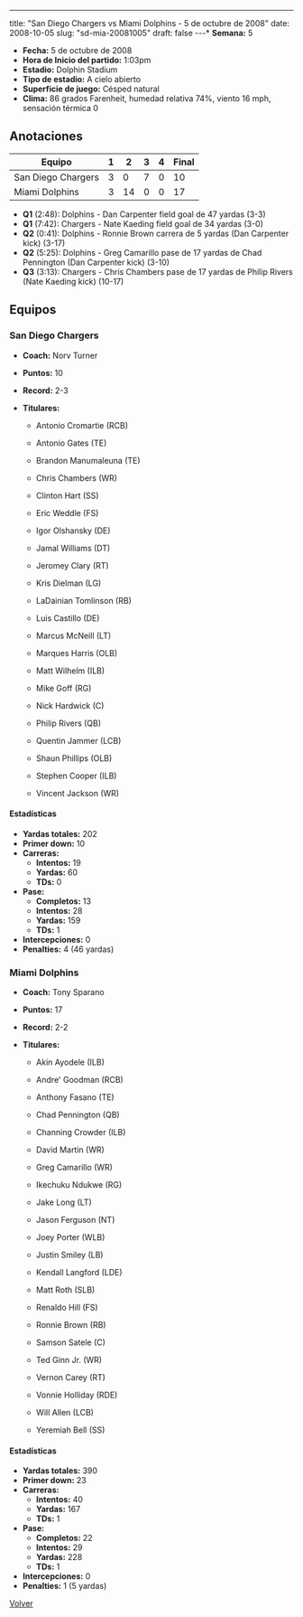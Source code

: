 ---
title: "San Diego Chargers vs Miami Dolphins - 5 de octubre de 2008"
date: 2008-10-05
slug: "sd-mia-20081005"
draft: false
---* **Semana:** 5
* **Fecha:** 5 de octubre de 2008
* **Hora de Inicio del partido:** 1:03pm
* **Estadio:** Dolphin Stadium
* **Tipo de estadio:** A cielo abierto
* **Superficie de juego:** Césped natural
* **Clima:** 86 grados Farenheit, humedad relativa 74%, viento 16 mph, sensación térmica 0




## Anotaciones
| Equipo | 1 | 2 | 3 | 4 | Final |
|--------|---|---|---|---|-------|
| San Diego Chargers  | 3 | 0 | 7 | 0  | 10 |
| Miami Dolphins  | 3 | 14 | 0 | 0  | 17 |
* **Q1** (2:48): Dolphins - Dan Carpenter field goal de 47 yardas (3-3)
* **Q1** (7:42): Chargers - Nate Kaeding field goal de 34 yardas (3-0)
* **Q2** (0:41): Dolphins - Ronnie Brown carrera de 5 yardas (Dan Carpenter kick) (3-17)
* **Q2** (5:25): Dolphins - Greg Camarillo pase de 17 yardas de Chad Pennington (Dan Carpenter kick) (3-10)
* **Q3** (3:13): Chargers - Chris Chambers pase de 17 yardas de Philip Rivers (Nate Kaeding kick) (10-17)


## Equipos


### San Diego Chargers
* **Coach:** Norv Turner
* **Puntos:** 10
* **Record:** 2-3
* **Titulares:** 

  * Antonio Cromartie (RCB) 

  * Antonio Gates (TE) 

  * Brandon Manumaleuna (TE) 

  * Chris Chambers (WR) 

  * Clinton Hart (SS) 

  * Eric Weddle (FS) 

  * Igor Olshansky (DE) 

  * Jamal Williams (DT) 

  * Jeromey Clary (RT) 

  * Kris Dielman (LG) 

  * LaDainian Tomlinson (RB) 

  * Luis Castillo (DE) 

  * Marcus McNeill (LT) 

  * Marques Harris (OLB) 

  * Matt Wilhelm (ILB) 

  * Mike Goff (RG) 

  * Nick Hardwick (C) 

  * Philip Rivers (QB) 

  * Quentin Jammer (LCB) 

  * Shaun Phillips (OLB) 

  * Stephen Cooper (ILB) 

  * Vincent Jackson (WR) 

#### Estadísticas
* **Yardas totales:** 202
* **Primer down:** 10
* **Carreras:**
  * **Intentos:** 19
  * **Yardas:** 60
  * **TDs:** 0
* **Pase:**
  * **Completos:** 13
  * **Intentos:** 28
  * **Yardas:** 159
  * **TDs:** 1
* **Intercepciones:** 0
* **Penalties:** 4 (46 yardas)

### Miami Dolphins
* **Coach:** Tony Sparano
* **Puntos:** 17
* **Record:** 2-2
* **Titulares:** 

  * Akin Ayodele (ILB) 

  * Andre' Goodman (RCB) 

  * Anthony Fasano (TE) 

  * Chad Pennington (QB) 

  * Channing Crowder (ILB) 

  * David Martin (WR) 

  * Greg Camarillo (WR) 

  * Ikechuku Ndukwe (RG) 

  * Jake Long (LT) 

  * Jason Ferguson (NT) 

  * Joey Porter (WLB) 

  * Justin Smiley (LB) 

  * Kendall Langford (LDE) 

  * Matt Roth (SLB) 

  * Renaldo Hill (FS) 

  * Ronnie Brown (RB) 

  * Samson Satele (C) 

  * Ted Ginn Jr. (WR) 

  * Vernon Carey (RT) 

  * Vonnie Holliday (RDE) 

  * Will Allen (LCB) 

  * Yeremiah Bell (SS) 

#### Estadísticas
* **Yardas totales:** 390
* **Primer down:** 23
* **Carreras:**
  * **Intentos:** 40
  * **Yardas:** 167
  * **TDs:** 1
* **Pase:**
  * **Completos:** 22
  * **Intentos:** 29
  * **Yardas:** 228
  * **TDs:** 1
* **Intercepciones:** 0
* **Penalties:** 1 (5 yardas)


[Volver](/historia/2008)

